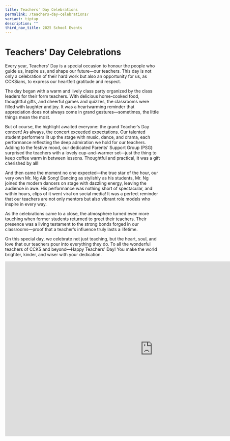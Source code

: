 ```yaml
---
title: Teachers' Day Celebrations
permalink: /teachers-day-celebrations/
variant: tiptap
description: ""
third_nav_title: 2025 School Events
---
```

<h1><strong>Teachers' Day Celebrations</strong></h1>
<p>Every year, Teachers' Day is a special occasion to honour the people who
guide us, inspire us, and shape our future—our teachers. This day is not
only a celebration of their hard work but also an opportunity for us, as
CCKSians, to express our heartfelt gratitude and respect.</p>
<p>The day began with a warm and lively class party organized by the class
leaders for their form teachers. With delicious home-cooked food, thoughtful
gifts, and cheerful games and quizzes, the classrooms were filled with
laughter and joy. It was a heartwarming reminder that appreciation does
not always come in grand gestures—sometimes, the little things mean the
most.</p>
<p>But of course, the highlight awaited everyone: the grand Teacher’s Day
concert! As always, the concert exceeded expectations. Our talented student
performers lit up the stage with music, dance, and drama, each performance
reflecting the deep admiration we hold for our teachers. Adding to the
festive mood, our dedicated Parents’ Support Group (PSG) surprised the
teachers with a lovely cup-and-warmer set—just the thing to keep coffee
warm in between lessons. Thoughtful and practical, it was a gift cherished
by all!</p>
<p>And then came the moment no one expected—the true star of the hour, our
very own Mr. Ng Aik Song! Dancing as stylishly as his students, Mr. Ng
joined the modern dancers on stage with dazzling energy, leaving the audience
in awe. His performance was nothing short of spectacular, and within hours,
clips of it went viral on social media! It was a perfect reminder that
our teachers are not only mentors but also vibrant role models who inspire
in every way.</p>
<p>As the celebrations came to a close, the atmosphere turned even more touching
when former students returned to greet their teachers. Their presence was
a living testament to the strong bonds forged in our classrooms—proof that
a teacher’s influence truly lasts a lifetime.</p>
<p>On this special day, we celebrate not just teaching, but the heart, soul,
and love that our teachers pour into everything they do. To all the wonderful
teachers of CCKS and beyond—Happy Teachers' Day! You make the world brighter,
kinder, and wiser with your dedication.</p>
<div class="iframe-wrapper">
<iframe height="569" width="960" allowfullscreen="true" frameborder="0" src="https://docs.google.com/presentation/d/e/2PACX-1vTejt2rTloFoBN37ms6IUsXXPX-i2ouyIAAFYlVkLGnpKRVYdAIjm64Y9gJZzrDcGtsMtxQZ3OdoGfm/pubembed?start=true&amp;loop=true&amp;delayms=3000"></iframe>
</div>
<p></p>